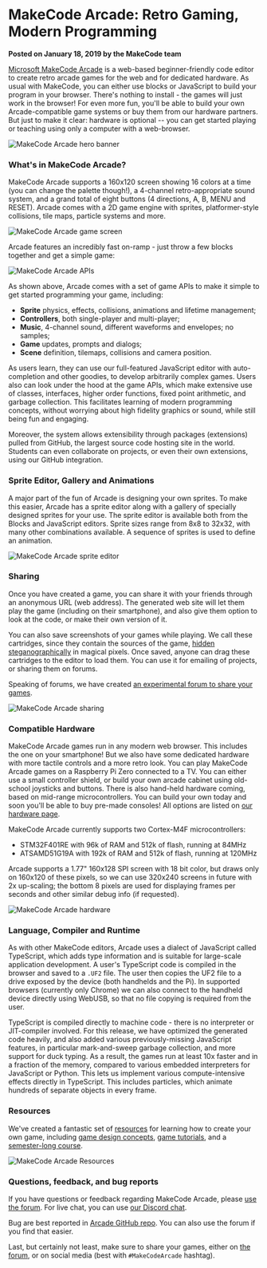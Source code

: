 # MakeCode Arcade: Retro Gaming, Modern Programming

**Posted on January 18, 2019 by the MakeCode team**

[Microsoft MakeCode Arcade](https://arcade.makecode.com) 
is a web-based beginner-friendly code editor to create retro arcade games 
for the web and for dedicated hardware.
As usual with MakeCode, you can 
either use blocks or JavaScript to build your program in your browser.
There's nothing to install - the games will just work in the browser!
For even more fun, you'll be
able to build your own Arcade-compatible game systems or buy them from
our hardware partners.
But just to make it clear: hardware is optional -- you
can get started playing or teaching using only a computer with a web-browser. 

![MakeCode Arcade hero banner](/static/blog/arcade/hero.png)

###  What's in MakeCode Arcade?

MakeCode Arcade supports a 160x120 screen showing 16 colors at a time
(you can change the palette though!), a 4-channel retro-appropriate sound system,
and a grand total of eight buttons (4 directions, A, B, MENU and RESET).
Arcade comes with a 2D game engine with sprites, platformer-style collisions, 
tile maps, particle systems and more. 

![MakeCode Arcade game screen](/static/blog/arcade/screenArcade.jpg)

Arcade features an incredibly fast on-ramp - just throw a few blocks 
together and get a simple game:

![MakeCode Arcade APIs](/static/blog/arcade/APIs.png)

As shown above, Arcade comes with a set of game APIs to make it simple to get
started programming your game, including:
* **Sprite** physics, effects, collisions, animations and lifetime management;
* **Controllers**, both single-player and multi-player;
* **Music**, 4-channel sound, different waveforms and envelopes; no samples;
* **Game** updates, prompts and dialogs;
* **Scene** definition, tilemaps, collisions and camera position.

As users learn, they can use our full-featured JavaScript editor with auto-completion
and other goodies, to develop arbitrarily complex games.
Users also can  look under the hood at the game APIs, which make extensive use of 
classes, interfaces, higher order functions, fixed point arithmetic, and garbage collection.
This facilitates learning of modern programming concepts, without worrying about
high fidelity graphics or sound, while still being fun and engaging.

Moreover, the system allows extensibility through packages (extensions) pulled from
GitHub, the largest source code hosting site in the world.
Students can even collaborate on projects, or even their own extensions,
using our GitHub integration.

### Sprite Editor, Gallery and Animations

A major part of the fun of Arcade is designing your own sprites. 
To make this easier, Arcade has a sprite editor 
along with a gallery of specially designed sprites for your use.
The sprite editor is available both from the Blocks and JavaScript editors.
Sprite sizes range from 8x8 to 32x32, with many other combinations available.
A sequence of sprites is used to define an animation.

![MakeCode Arcade sprite editor](/static/blog/arcade/spriteEditor1.jpg)

### Sharing

Once you have created a game, you can share it with your friends through
an anonymous URL (web address).
The generated web site will let them play the game (including on their
smartphone), and also give them option to look at the code, or make
their own version of it.

You can also save screenshots of your games while playing.
We call these cartridges, since they contain the sources of the game,
[hidden steganographically](https://en.wikipedia.org/wiki/Steganography) in magical pixels.
Once saved, anyone can drag these cartridges to the editor to load them.
You can use it for emailing of projects, or sharing them on forums.

Speaking of forums, we have created 
[an experimental forum to share your games](https://forum.makecode.com/).

![MakeCode Arcade sharing](/static/blog/arcade/share.JPG)

### Compatible Hardware

MakeCode Arcade games run in any modern web browser.
This includes the one on your smartphone!
But we also have some dedicated hardware with more tactile controls and
a more retro look.
You can play MakeCode Arcade games on a Raspberry Pi Zero connected to a TV.
You can either use a small controller shield, or build your own arcade
cabinet using old-school joysticks and buttons.
There is also hand-held hardware coming, based on mid-range microcontrollers.
You can build your own today and soon you'll be able to buy pre-made consoles!
All options are listed on [our hardware page](https://arcade.makecode.com/hardware).

MakeCode Arcade currently supports two Cortex-M4F microcontrollers:

* STM32F401RE with 96k of RAM and 512k of flash, running at 84MHz
* ATSAMD51G19A with 192k of RAM and 512k of flash, running at 120MHz

Arcade supports a 1.77" 160x128 SPI screen with 18 bit color, but
draws only on 160x120 of these pixels, so we can use 320x240 screens
in future with 2x up-scaling; the bottom 8 pixels are used for displaying
frames per seconds and other similar debug info (if requested).

![MakeCode Arcade hardware](/static/blog/arcade/arcadeHardware.png)

### Language, Compiler and Runtime

As with other MakeCode editors, Arcade uses a dialect of JavaScript
called TypeScript, which adds type information and is suitable for large-scale
application development. A user's TypeScript code is compiled in the browser
and saved to a `.UF2` file.
The user then copies the UF2 file to a drive exposed by the device
(both handhelds and the Pi).
In supported browsers (currently only Chrome) we can also connect to the handheld
device directly using WebUSB, so that no file copying is required from the user.

TypeScript is compiled directly to machine code - there is no interpreter or JIT-compiler
involved. For this release, 
we have optimized the generated code heavily, and also added various previously-missing
JavaScript features, in particular mark-and-sweep garbage collection,
and more support for duck typing.
As a result, the games run at least 10x faster and in a fraction of the memory, 
compared to various embedded interpreters for JavaScript or Python.
This lets us implement various compute-intensive effects directly in TypeScript.
This includes particles, which animate hundreds of separate objects in every frame.

### Resources

We've created a fantastic set of [resources](https://arcade.makecode.com/docs) for
learning how to create your own game, including [game design concepts](https://arcade.makecode.com/concepts),
[game tutorials](https://arcade.makecode.com/tutorials), and a [semester-long course](https://arcade.makecode.com/courses).


![MakeCode Arcade Resources](/static/blog/arcade/docs.png)

### Questions, feedback, and bug reports

If you have questions or feedback regarding MakeCode Arcade, please
[use the forum](https://forum.makecode.com/).
For live chat, you can use [our Discord chat](https://aka.ms/makecodecommunity).

Bug are best reported in [Arcade GitHub repo](https://github.com/Microsoft/pxt-arcade).
You can also use the forum if you find that easier.

Last, but certainly not least, make sure to share your games, 
either on [the forum]((https://forum.makecode.com/)), 
or on social media (best with `#MakeCodeArcade` hashtag).

